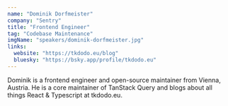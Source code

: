 ```yaml
---
name: "Dominik Dorfmeister"
company: "Sentry"
title: "Frontend Engineer"
tag: "Codebase Maintenance"
imgName: "speakers/dominik-dorfmeister.jpg"
links:
  website: "https://tkdodo.eu/blog"
  bluesky: "https://bsky.app/profile/tkdodo.eu"
---
```


Dominik is a frontend engineer and open-source maintainer from Vienna, Austria. He is a core maintainer of TanStack Query and blogs about all things React & Typescript at tkdodo.eu.
